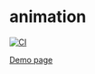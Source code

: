 # animation
[![CI](https://github.com/GreyRuler/animation/actions/workflows/main.yml/badge.svg)](https://github.com/GreyRuler/animation/actions/workflows/main.yml)

[Demo page](https://greyruler.github.io/animation/)
